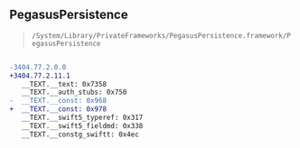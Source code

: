 ## PegasusPersistence

> `/System/Library/PrivateFrameworks/PegasusPersistence.framework/PegasusPersistence`

```diff

-3404.77.2.0.0
+3404.77.2.11.1
   __TEXT.__text: 0x7358
   __TEXT.__auth_stubs: 0x750
-  __TEXT.__const: 0x968
+  __TEXT.__const: 0x978
   __TEXT.__swift5_typeref: 0x317
   __TEXT.__swift5_fieldmd: 0x338
   __TEXT.__constg_swiftt: 0x4ec

```
